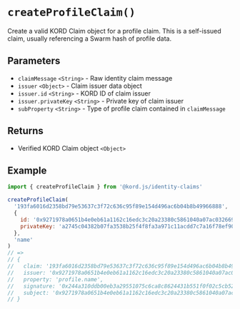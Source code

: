 # `createProfileClaim()`

Create a valid KORD Claim object for a profile claim.
This is a self-issued claim, usually referencing a Swarm hash of profile data.

## Parameters

- `claimMessage` `<String>` - Raw identity claim message
- `issuer` `<Object>` - Claim issuer data object
- `issuer.id` `<String>` - KORD ID of claim issuer
- `issuer.privateKey` `<String>` - Private key of claim issuer
- `subProperty` `<String>` - Type of profile claim contained in `claimMessage`

## Returns

- Verified KORD Claim object `<Object>`

## Example

```js
import { createProfileClaim } from '@kord.js/identity-claims'

createProfileClaim(
  '193fa6016d2358bd79e53637c3f72c636c95f89e154d496ac6b04b8b49966888',
  {
    id: '0x9271978a0651b4e0eb61a1162c16edc3c20a23380c5861040a07ac0326693895',
    privateKey: 'a2745c04382b07fa3538b25f4f8fa3a971c11acdd7c7a16f78ef90f7bccd3fb4',
  },
  'name'
)
// =>
// {
//   claim: '193fa6016d2358bd79e53637c3f72c636c95f89e154d496ac6b04b8b49966888',
//   issuer: '0x9271978a0651b4e0eb61a1162c16edc3c20a23380c5861040a07ac0326693895',
//   property: 'profile.name',
//   signature: '0x244a310ddb00eb3a29551075c6ca8c8624431b551f0f02c5cb52eea9261cd29a0f2da373715494716f666f5e5bcddbe5434bc0e5895a1ff1f21df1785bf34eee00',
//   subject: '0x9271978a0651b4e0eb61a1162c16edc3c20a23380c5861040a07ac0326693895',
// }
```
